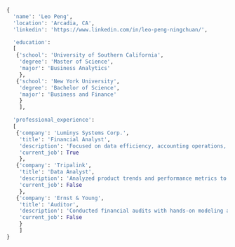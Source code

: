 ```python
{
  'name': 'Leo Peng',
  'location': 'Arcadia, CA',
  'linkedin': 'https://www.linkedin.com/in/leo-peng-ningchuan/',

  'education':
  [
   {'school': 'University of Southern California',
    'degree': 'Master of Science',
    'major': 'Business Analytics'
    },
   {'school': 'New York University',
    'degree': 'Bachelor of Science',
    'major': 'Business and Finance'
    }
    ],

  'professional_experience':
  [
   {'company': 'Luminys Systems Corp.',
    'title': 'Financial Analyst',
    'description': 'Focused on data efficiency, accounting operations, financial analysis, and budget planning',
    'current_job': True
    },
   {'company': 'Tripalink',
    'title': 'Data Analyst',
    'description': 'Analyzed product trends and performance metrics to support data-driven decision-making',
    'current_job': False
    },
   {'company': 'Ernst & Young',
    'title': 'Auditor',
    'description': 'Conducted financial audits with hands-on modeling and team coordination responsibilities',
    'current_job': False
    }
    ]
}
```

<!---
leopengningchuan/leopengningchuan is a ✨ special ✨ repository because its `README.md` (this file) appears on your GitHub profile.
You can click the Preview link to take a look at your changes.
--->
